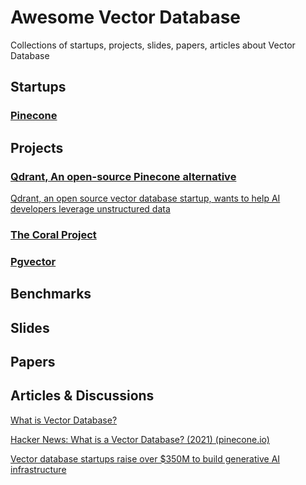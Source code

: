 # Awesome Vector Database
Collections of startups, projects, slides, papers, articles about Vector Database

## Startups

### [Pinecone](https://www.pinecone.io)

## Projects

### [Qdrant, An open-source Pinecone alternative](https://github.com/qdrant/qdrant)
[Qdrant, an open source vector database startup, wants to help AI developers leverage unstructured data](https://techcrunch.com/2023/04/19/qdrant-an-open-source-vector-database-startup-wants-to-help-ai-developers-leverage-unstructured-data/)

### [The Coral Project](https://coralproject.net/)

### [Pgvector](https://github.com/pgvector/pgvector)

## Benchmarks

## Slides

## Papers

## Articles & Discussions
[What is Vector Database?](https://www.pinecone.io/learn/vector-database/)

[Hacker News: What is a Vector Database? (2021) (pinecone.io)](https://news.ycombinator.com/item?id=35826929)

[Vector database startups raise over $350M to build generative AI infrastructure](https://www.cbinsights.com/research/generative-ai-infrastructure-vector-database/)
